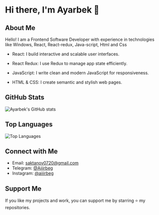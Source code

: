 <!-- Profile Header -->
# Hi there, I'm Ayarbek 👋

## About Me

Hello! I am a Frontend Software Developer with experience in technologies like Windows, React, React-redux, Java-script, Html and Css

- React: I build interactive and scalable user interfaces.

- React Redux: I use Redux to manage app state efficiently.

- JavaScript: I write clean and modern JavaScript for responsiveness.

- HTML & CSS: I create semantic and stylish web pages.


## GitHub Stats

![Ayarbek's GitHub stats](https://github-readme-stats.vercel.app/api?username=ayar07&hide=prs&show_icons=true&theme=merko&rank_icon=github&include_all_commits=true)

## Top Languages

![Top Languages](https://github-readme-stats.vercel.app/api/top-langs/?username=ayar07&layout=donut&theme=merko)

## Connect with Me

-  Email: [saktanov0720@gmail.com](mailto:saktanov0720@gmail.com)
-  Telegram: [@Aiiirbeg](https://www.telegram.com/in/rain_517/)
-  Instagram: [@aiiirbeg](https://instagram.com/aiiirbeg)

## Support Me

If you like my projects and work, you can support me by starring ⭐ my repositories.
